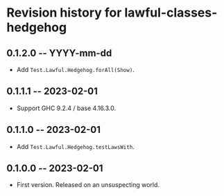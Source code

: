 # Revision history for lawful-classes-hedgehog

## 0.1.2.0 -- YYYY-mm-dd

* Add `Test.Lawful.Hedgehog.forAll(Show)`.

## 0.1.1.1 -- 2023-02-01

* Support GHC 9.2.4 / base 4.16.3.0.

## 0.1.1.0 -- 2023-02-01

* Add `Test.Lawful.Hedgehog.testLawsWith`.

## 0.1.0.0 -- 2023-02-01

* First version. Released on an unsuspecting world.
